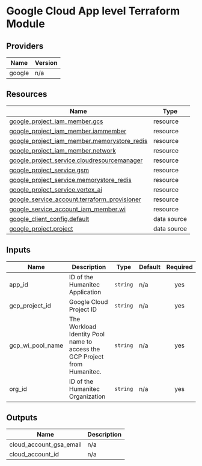 # Google Cloud App level Terraform Module

<!-- BEGIN_TF_DOCS -->


## Providers

| Name | Version |
|------|---------|
| google | n/a |

## Resources

| Name | Type |
|------|------|
| [google_project_iam_member.gcs](https://registry.terraform.io/providers/hashicorp/google/latest/docs/resources/project_iam_member) | resource |
| [google_project_iam_member.iammember](https://registry.terraform.io/providers/hashicorp/google/latest/docs/resources/project_iam_member) | resource |
| [google_project_iam_member.memorystore_redis](https://registry.terraform.io/providers/hashicorp/google/latest/docs/resources/project_iam_member) | resource |
| [google_project_iam_member.network](https://registry.terraform.io/providers/hashicorp/google/latest/docs/resources/project_iam_member) | resource |
| [google_project_service.cloudresourcemanager](https://registry.terraform.io/providers/hashicorp/google/latest/docs/resources/project_service) | resource |
| [google_project_service.gsm](https://registry.terraform.io/providers/hashicorp/google/latest/docs/resources/project_service) | resource |
| [google_project_service.memorystore_redis](https://registry.terraform.io/providers/hashicorp/google/latest/docs/resources/project_service) | resource |
| [google_project_service.vertex_ai](https://registry.terraform.io/providers/hashicorp/google/latest/docs/resources/project_service) | resource |
| [google_service_account.terraform_provisioner](https://registry.terraform.io/providers/hashicorp/google/latest/docs/resources/service_account) | resource |
| [google_service_account_iam_member.wi](https://registry.terraform.io/providers/hashicorp/google/latest/docs/resources/service_account_iam_member) | resource |
| [google_client_config.default](https://registry.terraform.io/providers/hashicorp/google/latest/docs/data-sources/client_config) | data source |
| [google_project.project](https://registry.terraform.io/providers/hashicorp/google/latest/docs/data-sources/project) | data source |

## Inputs

| Name | Description | Type | Default | Required |
|------|-------------|------|---------|:--------:|
| app\_id | ID of the Humanitec Application | `string` | n/a | yes |
| gcp\_project\_id | Google Cloud Project ID | `string` | n/a | yes |
| gcp\_wi\_pool\_name | The Workload Identity Pool name to access the GCP Project from Humanitec. | `string` | n/a | yes |
| org\_id | ID of the Humanitec Organization | `string` | n/a | yes |

## Outputs

| Name | Description |
|------|-------------|
| cloud\_account\_gsa\_email | n/a |
| cloud\_account\_id | n/a |
<!-- END_TF_DOCS -->
